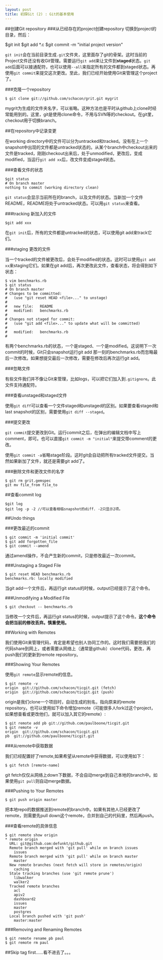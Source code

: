 ```yaml
---
layout: post
title: 初探Git (2) : Git的基本使用
---
```

##创建Git repository
###从已经存在的project创建repository
切换到project的目录，然后：

  $git init
	$git add *.c
	$git commit -m "initial project version"

`git init`会在当前目录生成`.git`文件夹，这里面存了git的骨架。这时当前的Project文件还没有收Git管理。需要运行`git add`来让文件到**staged**状态。`git add`后面可以接通配符，也可以使用`--all`来指定所有的文件都到staged状态。再使用`git commit`来提交这次更改。至此，我们已经开始使用Git来管理这个project了。

###克隆一个repository

	$ git clone git://github.com/schacon/grit.git mygrit

mygrit为生成的文件夹名字，可以省略。这种方法也是平时从github上clone时经常能用到的。这里，git是使用clone命令，不用与SVN等的checkout。在git里，checkout用于切换branch。

##在repository中记录变更

在working directory中的文件可以分为untracked和tracked。没有在上一个snapshot中出现的文件都是untracked状态的。从某个branch中checkout出来的文件是tracked，刚刚checkout出来后，处于unmodified，更改后，变成modified，当运行`git add xx`后，改文件变成staged状态。

###查看文件的状态

	$git status
	# On branch master
	nothing to commit (working directory clean)

`git status`会显示当前所在的branch，以及文件的状态。当新加一个文件README，README将处于untracked状态。可以用`git status`来查看。

###tracking 新加入的文件

	$git add xxx

在`git init`后，所有的文件都是untracked的状态，可以使用git add来track它们。

###staging 更改的文件

当一个tracked的文件被更改后，会处于modified的状态。这时可以使用`git add xx`来staging它们。如果在git add后，再次更改此文件，查看状态，将会得到如下状态：

	$ vim benchmarks.rb
	$ git status
	# On branch master
	# Changes to be committed:
	#   (use "git reset HEAD <file>..." to unstage)
	#
	#   new file:   README
	#   modified:   benchmarks.rb
	#
	# Changes not staged for commit:
	#   (use "git add <file>..." to update what will be committed)
	#
	#   modified:   benchmarks.rb
	#

有两个benchmarks.rb的状态，一个是staged、一个是modified。这说明下一次commit的时候，Git只会snapshot运行git add 那一刻的benchmarks.rb而忽略最后一次修改。如果想提交最后一次修改，需要在修改后再次运行git add。

###忽略文件

有些文件我们并不像让Git来管理，比如logs，可以把它们加入到`.gitignore`。此文件支持通配符。

###查看unstaged和staged文件

使用`git diff`可以查看一个文件staged和unstaged的区别。如果要查看staged和last snapshot的区别，需要使用`git diff --staged`。

###提交更改

`git commit`提交更改到Git。运行commit之后，在弹出的编辑文档中写上comment，即可。也可以直接`git commit -m "initial"`来提交带comment的更改。

使用`git commit -a`省略stage阶段。这时git会自动把所有tracked文件提交。当然如果新加了文件，就还是需要git add了。

###删除文件和更改文件的名字

	$ git rm grit.gemspec
	git mv file_from file_to

##查看commit log

	$git log
	$git log -p -2 //可以查看相临snapshot的diff. -2只显示2项。
	
##Undo things

###更改最近的commit

	$ git commit -m 'initial commit'
	$ git add forgotten_file
	$ git commit --amend

通过amend操作，不会产生新的commit，只是修改最近一次commit。

###Unstaging a Staged File

	$ git reset HEAD benchmarks.rb
	benchmarks.rb: locally modified

当git add一个文件后，再运行git status的时候，output已经提示了这个命令。

###Unmodifying a Modified File

	$ git checkout -- benchmarks.rb

当修改一个文件后，再运行git status的时候，output提示了这个命令。**这个命令会把当前的修改丢弃。慎重使用。**

##Working with Remotes

我们使用Git来管理代码，肯定是希望也别人协同工作的。这时我们需要把我们的代码share到网上，或者需要从网络上（通常是github）clone代码，更改，再push我们的更新到remote repository。

###Showing Your Remotes

使用`git remote`显示remote的信息。

	$ git remote -v
	origin  git://github.com/schacon/ticgit.git (fetch)
	origin  git://github.com/schacon/ticgit.git (push)

origin是我们clone一个项目时，自动生成的别名，指向原来的remote repository。也可以使用如下命令增加remote（可能很多人fork过这个project，如果想查看或更改他们，就可以加入其它的remote）:

	$ git remote add pb git://github.com/paulboone/ticgit.git
	$ git remote -v
	origin  git://github.com/schacon/ticgit.git
	pb  git://github.com/paulboone/ticgit.git

###从remote中获取数据

我们已经配置好了remote,如果希望从remote中获得数据，可以使用如下：

	$ git fetch [remote-name]

git fetch仅仅从网络上down下数据，不会自动merge到自己本地的branch中。如果使用`git pull`则自动merge数据。

###Pushing to Your Remotes

	$ git push origin master

把本地repo的数据推送到remote的branch中。如果有其他人已经更改了remote，则需要先pull down这个remote，合并到自己的代码里，然后再push。

###查看remote的具体信息

	$ git remote show origin
	* remote origin
	  URL: git@github.com:defunkt/github.git
	  Remote branch merged with 'git pull' while on branch issues
	    issues
	  Remote branch merged with 'git pull' while on branch master
	    master
	  New remote branches (next fetch will store in remotes/origin)
	    caching
	  Stale tracking branches (use 'git remote prune')
	    libwalker
	    walker2
	  Tracked remote branches
	    acl
	    apiv2
	    dashboard2
	    issues
	    master
	    postgres
	  Local branch pushed with 'git push'
	    master:master

###Removing and Renaming Remotes

	$ git remote rename pb paul
	$ git remote rm paul

##Skip tag first......看不进去了。。。
